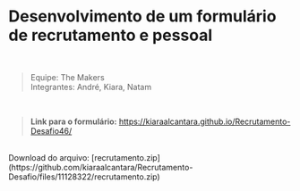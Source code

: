 # Desenvolvimento de um formulário de recrutamento e pessoal
<br>

> Equipe: The Makers <br>
> Integrantes: André, Kiara, Natam

<br>

> **Link para o formulário:** https://kiaraalcantara.github.io/Recrutamento-Desafio46/

<br>
Download do arquivo: [recrutamento.zip](https://github.com/kiaraalcantara/Recrutamento-Desafio/files/11128322/recrutamento.zip)

